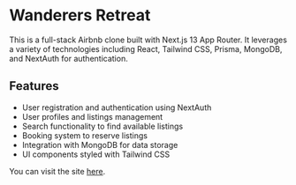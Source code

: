 # Wanderers Retreat

This is a full-stack Airbnb clone built with Next.js 13 App Router. It leverages a variety of technologies including React, Tailwind CSS, Prisma, MongoDB, and NextAuth for authentication. <br>

## Features

- User registration and authentication using NextAuth
- User profiles and listings management
- Search functionality to find available listings
- Booking system to reserve listings
- Integration with MongoDB for data storage
- UI components styled with Tailwind CSS

You can visit the site [here](https://wanderers-retreat.vercel.app/).
